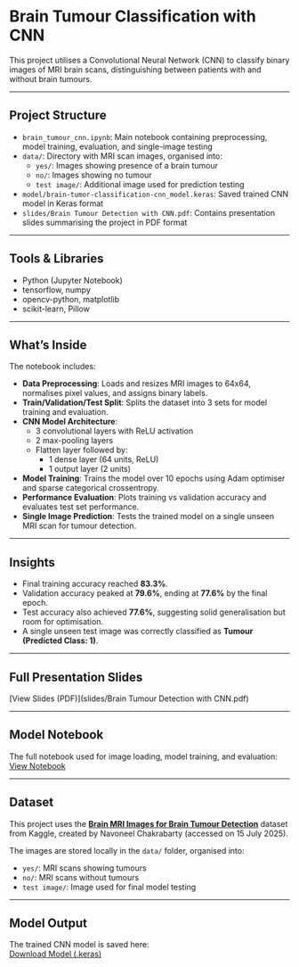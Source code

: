 # Brain Tumour Classification with CNN

This project utilises a Convolutional Neural Network (CNN) to classify binary images of MRI brain scans, distinguishing between patients with and without brain tumours.

---

## Project Structure

- `brain_tumour_cnn.ipynb`: Main notebook containing preprocessing, model training, evaluation, and single-image testing
- `data/`: Directory with MRI scan images, organised into:
  - `yes/`: Images showing presence of a brain tumour
  - `no/`: Images showing no tumour
  - `test image/`: Additional image used for prediction testing
- `model/brain-tumor-classification-cnn_model.keras`: Saved trained CNN model in Keras format
- `slides/Brain Tumour Detection with CNN.pdf`: Contains presentation slides summarising the project in PDF format

---

## Tools & Libraries

- Python (Jupyter Notebook)
- tensorflow, numpy
- opencv-python, matplotlib
- scikit-learn, Pillow

---

## What’s Inside

The notebook includes:

- **Data Preprocessing**: Loads and resizes MRI images to 64x64, normalises pixel values, and assigns binary labels.
- **Train/Validation/Test Split**: Splits the dataset into 3 sets for model training and evaluation.
- **CNN Model Architecture**:
  - 3 convolutional layers with ReLU activation
  - 2 max-pooling layers
  - Flatten layer followed by:
    - 1 dense layer (64 units, ReLU)
    - 1 output layer (2 units)
- **Model Training**: Trains the model over 10 epochs using Adam optimiser and sparse categorical crossentropy.
- **Performance Evaluation**: Plots training vs validation accuracy and evaluates test set performance.
- **Single Image Prediction**: Tests the trained model on a single unseen MRI scan for tumour detection.

---

## Insights

- Final training accuracy reached **83.3%**.
- Validation accuracy peaked at **79.6%**, ending at **77.6%** by the final epoch.
- Test accuracy also achieved **77.6%**, suggesting solid generalisation but room for optimisation.
- A single unseen test image was correctly classified as **Tumour (Predicted Class: 1)**.

---

## Full Presentation Slides  

[View Slides (PDF)](slides/Brain Tumour Detection with CNN.pdf)

---

## Model Notebook  

The full notebook used for image loading, model training, and evaluation:  
[View Notebook](brain_tumor_classification_cnn)

---

## Dataset

This project uses the [**Brain MRI Images for Brain Tumour Detection**](https://www.kaggle.com/datasets/navoneel/brain-mri-images-for-brain-tumor-detection) dataset from Kaggle, created by Navoneel Chakrabarty (accessed on 15 July 2025).

The images are stored locally in the `data/` folder, organised into:
- `yes/`: MRI scans showing tumours
- `no/`: MRI scans without tumours
- `test image/`: Image used for final model testing

---

## Model Output  

The trained CNN model is saved here:  
[Download Model (.keras)](model/brain-tumor-classification-cnn_model.keras)
